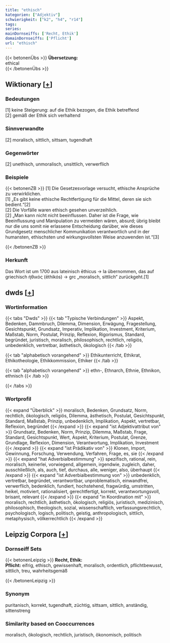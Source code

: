 ```yaml
---
title: "ethisch"
kategorien: ["Adjektiv"]
schwierigkeit: ["k2", "h4", "r14"]
tags:
series:
mainDornseiffs: ['Recht, Ethik']
domainDornseiffs: ['Pflicht']
url: "ethisch"
---
```


{{< betonenÜbs >}}
**Übersetzung:**  
ethical  
{{< /betonenÜbs >}}

## Wiktionary [[+](https://de.wiktionary.org/wiki/ethisch)]

### Bedeutungen
[1] keine Steigerung: auf die Ethik bezogen, die Ethik betreffend  
[2] gemäß der Ethik sich verhaltend  

### Sinnverwandte
[2] moralisch, sittlich, sittsam, tugendhaft  

### Gegenwörter
[2] unethisch, unmoralisch, unsittlich, verwerflich  

### Beispiele
{{< betonenZB >}}
[1] Die Gesetzesvorlage versucht, ethische Ansprüche zu verwirklichen.  
[1] „Es gibt keine ethische Rechtfertigung für die Mittel, deren sie sich bedient.“[2]  
[2] Die Vorfälle waren ethisch gesehen unverzeihlich.  
[2] „Man kann nicht nicht beeinflussen. Daher ist die Frage, wie Beeinflussung und Manipulation zu vermeiden wären, absurd; übrig bleibt nur die uns somit nie erlassene Entscheidung darüber, wie dieses Grundgesetz menschlicher Kommunikation verantwortlich und in der humansten, ethischsten und wirkungsvollsten Weise anzuwenden ist.“[3]  

{{< /betonenZB >}}
### Herkunft
Das Wort ist um 1700 aus lateinisch ēthicus → la übernommen, das auf griechisch ἠθικός (ēthikós) → grc „moralisch, sittlich“ zurückgeht.[1]  



## dwds [[+](https://www.dwds.de/wb/ethisch)]

### Wortinformation
{{< tabs "Dwds" >}}
{{< tab "Typische Verbindungen" >}}
Aspekt, Bedenken, Dammbruch, Dilemma, Dimension, Erwägung, Fragestellung, Gesichtspunkt, Grundsatz, Imperativ, Implikation, Investment, Kriterium, Maßstab, Norm, Postulat, Prinzip, Reflexion, Rigorismus, Standard, begründet, juristisch, moralisch, philosophisch, rechtlich, religiös, unbedenklich, vertretbar, ästhetisch, ökologisch
{{< /tab >}}

{{< tab "alphabetisch vorangehend" >}}
Ethikunterricht, Ethikrat, Ethikotheologie, Ethikkommission, Ethiker
{{< /tab >}}

{{< tab "alphabetisch vorangehend" >}}
ethn-, Ethnarch, Ethnie, Ethnikon, ethnisch
{{< /tab >}}

{{< /tabs >}}

### Wortprofil
{{< expand "Überblick" >}} moralisch, Bedenken, Grundsatz, Norm, rechtlich, ökologisch, religiös, Dilemma, ästhetisch, Postulat, Gesichtspunkt, Standard, Maßstab, Prinzip, unbedenklich, Implikation, Aspekt, vertretbar, Reflexion, begründet {{< /expand >}}
{{< expand "ist Adjektivattribut von" >}} Grundsatz, Bedenken, Norm, Prinzip, Dilemma, Maßstab, Frage, Standard, Gesichtspunkt, Wert, Aspekt, Kriterium, Postulat, Grenze, Grundlage, Reflexion, Dimension, Verantwortung, Implikation, Investment {{< /expand >}}
{{< expand "ist Prädikativ von" >}} Klonen, Import, Gewinnung, Forschung, Verwendung, Verfahren, Frage, es, sie {{< /expand >}}
{{< expand "hat Adverbialbestimmung" >}} spezifisch, rational, rein, moralisch, keinerlei, vorwiegend, allgemein, irgendwie, zugleich, daher, ausschließlich, als, auch, tief, durchaus, alle, weniger, also, überhaupt {{< /expand >}}
{{< expand "ist Adverbialbestimmung von" >}} unbedenklich, vertretbar, begründet, verantwortbar, unproblematisch, einwandfrei, verwerflich, bedenklich, fundiert, hochstehend, fragwürdig, umstritten, heikel, motiviert, rationalisiert, gerechtfertigt, korrekt, verantwortungsvoll, brisant, relevant {{< /expand >}}
{{< expand "in Koordination mit" >}} moralisch, rechtlich, ästhetisch, ökologisch, religiös, juristisch, medizinisch, philosophisch, theologisch, sozial, wissenschaftlich, verfassungsrechtlich, psychologisch, logisch, politisch, geistig, anthropologisch, sittlich, metaphysisch, völkerrechtlich {{< /expand >}}

## Leipzig Corpora [[+](https://corpora.uni-leipzig.de/en/res?word=ethisch&corpusId=deu_newscrawl-public_2018)]

### Dornseiff Sets
{{< betonenLeipzig >}}
**Recht, Ethik:**  
**Pflicht:** eifrig, ethisch, gewissenhaft, moralisch, ordentlich, pflichtbewusst, sittlich, treu, wahrheitsgemäß  

{{< /betonenLeipzig >}}

### Synonym
puritanisch, korrekt, tugendhaft, züchtig, sittsam, sittlich, anständig, sittenstreng


### Similarity based on Cooccurrences
moralisch, ökologisch, rechtlich, juristisch, ökonomisch, politisch

